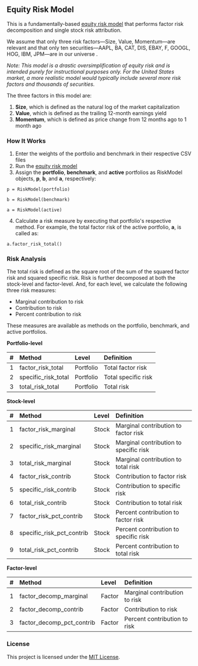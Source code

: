 ## Equity Risk Model

This is a fundamentally-based [equity risk model](/equity_risk_model.py) that performs factor risk decomposition and single stock risk attribution. 

We assume that only three risk factors&mdash;Size, Value, Momentum&mdash;are relevant and that only ten securities&mdash;AAPL, BA, CAT, DIS, EBAY, F, GOOGL, HOG, IBM, JPM&mdash;are in our universe .

*Note: This model is a drastic oversimplification of equity risk and is intended purely for instructional purposes only. For the United States market, a more realistic model would typically include several more risk factors and thousands of securities.*

The three factors in this model are:

1. **Size**, which is defined as the natural log of the market capitalization
2. **Value**, which is defined as the trailing 12-month earnings yield
3. **Momentum**, which is defined as price change from 12 months ago to 1 month ago

### How It Works

1. Enter the weights of the portfolio and benchmark in their respective CSV files
2. Run the [equity risk model](/equity_risk_model.py)
3. Assign the **portfolio**, **benchmark**, and **active** portfolios as RiskModel objects, **p**, **b**, and **a**, respectively:
```
p = RiskModel(portfolio)
```
```
b = RiskModel(benchmark)
```
```
a = RiskModel(active)
```
4. Calculate a risk measure by executing that portfolio's respective method. For example, the total factor risk of the active portfolio, **a**, is called as:

```
a.factor_risk_total()
```

### Risk Analysis

The total risk is defined as the square root of the sum of the squared factor risk and squared specific risk. Risk is further decomposed at both the stock-level and factor-level. And, for each level, we calculate the following three risk measures:

- Marginal contribution to risk
- Contribution to risk
- Percent contribution to risk

These measures are available as methods on the portfolio, benchmark, and active portfolios.

**Portfolio-level**

| # | Method | Level | Definition |
| :---: | :--- | :--- | :--- |
|1| factor_risk_total | Portfolio | Total factor risk |
|2| specific_risk_total | Portfolio | Total specific risk |
|3| total_risk_total | Portfolio | Total risk |

**Stock-level**

| # | Method | Level | Definition |
| :---: | :--- | :--- | :--- |
|1| factor_risk_marginal | Stock | Marginal contribution to factor risk | 
|2| specific_risk_marginal | Stock | Marginal contribution to specific risk | 
|3| total_risk_marginal | Stock | Marginal contribution to total risk | 
|4| factor_risk_contrib | Stock | Contribution to factor risk | 
|5| specific_risk_contrib | Stock | Contribution to specific risk | 
|6| total_risk_contrib | Stock | Contribution to total risk | 
|7| factor_risk_pct_contrib | Stock | Percent contribution to factor risk | 
|8| specific_risk_pct_contrib | Stock | Percent contribution to specific risk | 
|9| total_risk_pct_contrib | Stock | Percent contribution to total risk | 

**Factor-level**

| # | Method | Level | Definition |
| :---: | :--- | :--- | :--- |
|1| factor_decomp_marginal | Factor | Marginal contribution to risk |
|2| factor_decomp_contrib | Factor | Contribution to risk | 
|3| factor_decomp_pct_contrib | Factor | Percent contribution to risk | 

### License

This project is licensed under the [MIT License](/LICENSE).